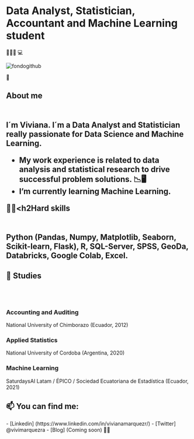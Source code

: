 <h1>Data Analyst, Statistician, Accountant and Machine Learning student</h1> 👋🙋‍♀️ 💻 

![fondogithub](https://user-images.githubusercontent.com/62452521/136712541-7356f08a-1254-494c-b897-edbb38524398.jpg)

🚀<h2> About me  <h2/> <br>
 I´m Viviana. I´m a Data Analyst and Statistician really passionate for Data Science and Machine Learning. 
- My work experience is related to data analysis and statistical research to drive successful problem solutions. 📉🖥 
- I’m currently learning Machine Learning.
  
👩‍💻<h2Hard skills<h2/> <br>
Python (Pandas, Numpy, Matplotlib, Seaborn, Scikit-learn, Flask), R, SQL-Server, SPSS, GeoDa, Databricks, Google Colab, Excel.
  
<h2>🌱 Studies <h2/> <br>
<h3>Accounting and Auditing </h3>
National University of Chimborazo
(Ecuador, 2012) 
<br>
<h3> Applied Statistics</h3>
National University of Cordoba
(Argentina, 2020) 

<h3>Machine Learning</h3>
SaturdaysAI Latam / ÉPICO / Sociedad Ecuatoriana de Estadística
(Ecuador, 2021)
  
<h2> 📫 You can find me:</h2> 
- [Linkedin] (https://www.linkedin.com/in/vivianamarquezr/)
- [Twitter]   @vivimarquezra
- [Blog] (Coming soon) 👷‍♀️

<!--
**viviblue2020/viviblue2020** is a ✨ _special_ ✨ repository because its `README.md` (this file) appears on your GitHub profile.


Here are some ideas to get you started:

- 🔭 I’m currently working on ...
- 🌱 I’m currently learning ...
- 👯 I’m looking to collaborate on ...
- 🤔 I’m looking for help with ...
- 💬 Ask me about ...
 How to reach me: ...
- 😄 Pronouns: ...
- ⚡ Fun fact: ...
-->
